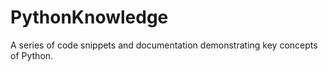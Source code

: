 # PythonKnowledge
A series of code snippets and documentation demonstrating key concepts of Python.
